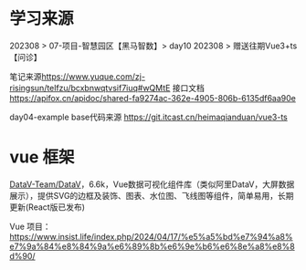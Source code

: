 # 学习来源

202308 > 07-项目-智慧园区【黑马智数】> day10
202308 > 赠送往期Vue3+ts【问诊】

笔记来源<https://www.yuque.com/zj-risingsun/telfzu/bcxbnwqtvsif7iuq#wQMtE>
接口文档<https://apifox.cn/apidoc/shared-fa9274ac-362e-4905-806b-6135df6aa90e>

day04-example base代码来源 <https://git.itcast.cn/heimaqianduan/vue3-ts>

# vue 框架




[DataV-Team/DataV](https://github.com/DataV-Team/DataV)，6.6k，Vue数据可视化组件库（类似阿里DataV，大屏数据展示），提供SVG的边框及装饰、图表、水位图、飞线图等组件，简单易用，长期更新(React版已发布)

Vue 项目：https://www.insist.life/index.php/2024/04/17/%e5%a5%bd%e7%94%a8%e7%9a%84%e8%84%9a%e6%89%8b%e6%9e%b6%e6%8e%a8%e8%8d%90/
